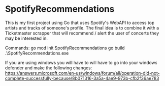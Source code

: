 # SpotifyRecommendations
This is my first project using Go that uses Spotify's WebAPI to access top artists and tracks of someone's profile. The final idea is to combine it with a Ticketmaster scrapper that will recommend / alert the user of concerts they may be interested in.

Commands:
go mod init SpotifyRecommendations
go build
.\SpotifyRecommendations.exe

If you are using windows you will have to will have to go into your windows defender and make the following changes:
https://answers.microsoft.com/en-us/windows/forum/all/operation-did-not-complete-successfully-because/8b071316-3a5a-4ae9-973b-cfb2f36ae783

